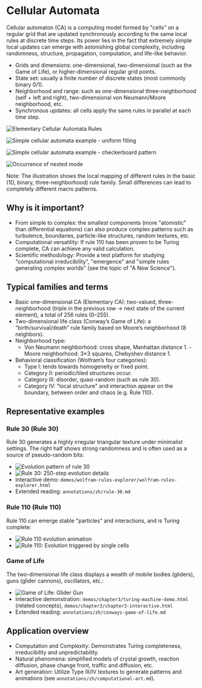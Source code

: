 # Cellular Automata

Cellular automaton (CA) is a computing model formed by "cells" on a regular grid that are updated synchronously according to the same local rules at discrete time steps. Its power lies in the fact that extremely simple local updates can emerge with astonishing global complexity, including randomness, structure, propagation, computation, and life-like behavior.

- Grids and dimensions: one-dimensional, two-dimensional (such as the Game of Life), or higher-dimensional regular grid points.
- State set: usually a finite number of discrete states (most commonly binary 0/1).
- Neighborhood and range: such as one-dimensional three-neighborhood (self + left and right), two-dimensional von Neumann/Moore neighborhood, etc.
- Synchronous updates: all cells apply the same rules in parallel at each time step.

![Elementary Cellular Automata Rules](../../images/cellular-automata/elementary-ca-rules.svg)

![Simple cellular automata example - uniform filling](../../images/cellular-automata/p24_1.png)

![Simple cellular automata example - checkerboard pattern](../../images/cellular-automata/p25_1.png)

![Occurrence of nested mode](../../images/cellular-automata/p25_2.png)

Note: The illustration shows the local mapping of different rules in the basic (1D, binary, three-neighborhood) rule family. Small differences can lead to completely different macro patterns.

## Why is it important?

- From simple to complex: the smallest components (more "atomistic" than differential equations) can also produce complex patterns such as turbulence, boundaries, particle-like structures, random textures, etc.
- Computational versatility: If rule 110 has been proven to be Turing complete, CA can achieve any valid calculation.
- Scientific methodology: Provide a test platform for studying "computational irreducibility", "emergence" and "simple rules generating complex worlds" (see the topic of "A New Science").

## Typical families and terms

- Basic one-dimensional CA (Elementary CA): two-valued, three-neighborhood (triple in the previous row → next state of the current element), a total of 256 rules (0–255).
- Two-dimensional life class (Conway’s Game of Life): a “birth/survival/death” rule family based on Moore’s neighborhood (8 neighbors).
- Neighborhood type:
  - Von Neumann neighborhood: cross shape, Manhattan distance 1.
  -Moore neighborhood: 3×3 squares, Chebyshev distance 1.
- Behavioral classification (Wolfram’s four categories):
  - Type I: tends towards homogeneity or fixed point.
  - Category II: periodic/tiled structures occur.
  - Category III: disorder, quasi-random (such as rule 30).
  - Category IV: "local structure" and interaction appear on the boundary, between order and chaos (e.g. Rule 110).

## Representative examples

### Rule 30 (Rule 30)

Rule 30 generates a highly irregular triangular texture under minimalist settings. The right half shows strong randomness and is often used as a source of pseudo-random bits:

- ![Evolution pattern of rule 30](../../images/cellular-automata/rule-30-evolution.png)
- ![Rule 30: 250-step evolution details](../../images/cellular-automata/rule-30-evolution-250.jpg)
- Interactive demo: `demos/wolfram-rules-explorer/wolfram-rules-explorer.html`
- Extended reading: `annotations/zh/rule-30.md`

### Rule 110 (Rule 110)

Rule 110 can emerge stable "particles" and interactions, and is Turing complete:

- ![Rule 110 evolution animation](../../images/cellular-automata/rule-110-evolution.gif)
- ![Rule 110: Evolution triggered by single cells](../../images/cellular-automata/rule-110-single-cell.png)

### Game of Life

The two-dimensional life class displays a wealth of mobile bodies (gliders), guns (glider cannons), oscillators, etc.:

- ![Game of Life: Glider Gun](../../images/computational-art/game-of-life-glider-gun.svg)
- Interactive demonstration: `demos/chapter3/turing-machine-demo.html` (related concepts), `demos/chapter3/chapter3-interactive.html`
- Extended reading: `annotations/zh/conways-game-of-life.md`

## Application overview

- Computation and Complexity: Demonstrates Turing completeness, irreducibility and unpredictability.
- Natural phenomena: simplified models of crystal growth, reaction diffusion, phase change front, traffic and diffusion, etc.
- Art generation: Utilize Type III/IV textures to generate patterns and animations (see `annotations/zh/computational-art.md`).